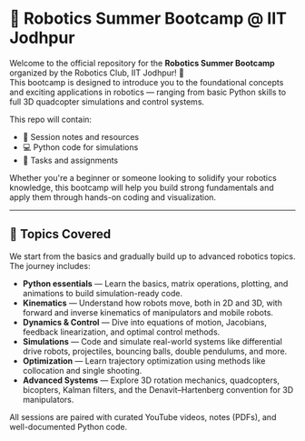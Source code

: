 # 🤖 Robotics Summer Bootcamp @ IIT Jodhpur

Welcome to the official repository for the **Robotics Summer Bootcamp** organized by the Robotics Club, IIT Jodhpur! 🎉  
This bootcamp is designed to introduce you to the foundational concepts and exciting applications in robotics — ranging from basic Python skills to full 3D quadcopter simulations and control systems.

This repo will contain:
- 📝 Session notes and resources  
- 💻 Python code for simulations  
- 📌 Tasks and assignments  

Whether you're a beginner or someone looking to solidify your robotics knowledge, this bootcamp will help you build strong fundamentals and apply them through hands-on coding and visualization.

---

## 🚀 Topics Covered

We start from the basics and gradually build up to advanced robotics topics. The journey includes:

- **Python essentials** — Learn the basics, matrix operations, plotting, and animations to build simulation-ready code.
- **Kinematics** — Understand how robots move, both in 2D and 3D, with forward and inverse kinematics of manipulators and mobile robots.
- **Dynamics & Control** — Dive into equations of motion, Jacobians, feedback linearization, and optimal control methods.
- **Simulations** — Code and simulate real-world systems like differential drive robots, projectiles, bouncing balls, double pendulums, and more.
- **Optimization** — Learn trajectory optimization using methods like collocation and single shooting.
- **Advanced Systems** — Explore 3D rotation mechanics, quadcopters, bicopters, Kalman filters, and the Denavit–Hartenberg convention for 3D manipulators.

All sessions are paired with curated YouTube videos, notes (PDFs), and well-documented Python code.

